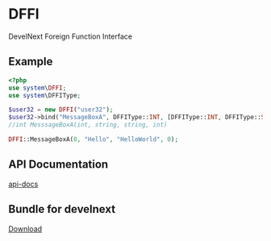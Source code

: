 # DFFI
DevelNext Foreign Function Interface


## Example

```php
<?php
use system\DFFI;
use system\DFFIType;

$user32 = new DFFI("user32");
$user32->bind("MessageBoxA", DFFIType::INT, [DFFIType::INT, DFFIType::STRING, DFFIType::STRING, DFFIType::INT]);
//int MesssageBoxA(int, string, string, int)

DFFI::MessageBoxA(0, "Hello", "HelloWorld", 0);
```

## API Documentation
[api-docs](api-docs/)

## Bundle for develnext
[Download](https://github.com/jphp-group/jphp-dffi-ext/releases/download/1.0.0/dn-dffi-bundle.dnbundle)
